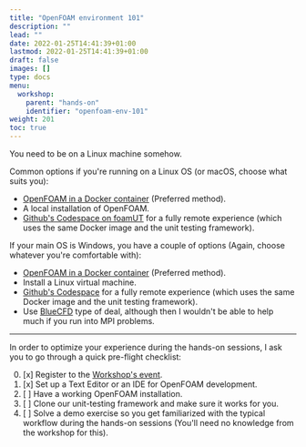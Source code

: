```yaml
---
title: "OpenFOAM environment 101"
description: ""
lead: ""
date: 2022-01-25T14:41:39+01:00
lastmod: 2022-01-25T14:41:39+01:00
draft: false
images: []
type: docs
menu:
  workshop:
    parent: "hands-on"
    identifier: "openfoam-env-101"
weight: 201
toc: true
---
```


You need to be on a Linux machine somehow.

Common options if you're running on a Linux OS (or macOS, choose what suits you):

- [OpenFOAM in a Docker container](/workshop/hands-on/openfoam-in-containers/) (Preferred method).
- A local installation of OpenFOAM.
- [Github's Codespace on foamUT](https://github.com/FoamScience/foamUT) for a fully remote experience
  (which uses the same Docker image and the unit testing framework).

If your main OS is Windows, you have a couple of options (Again, choose whatever you're comfortable with):

- [OpenFOAM in a Docker container](/workshop/hands-on/openfoam-in-containers/) (Preferred method).
- Install a Linux virtual machine.
- [Github's Codespace](https://github.com/FoamScience/foamUT) for a fully remote experience
  (which uses the same Docker image and the unit testing framework).
- Use [BlueCFD](http://bluecfd.github.io/Core/) type of deal, although then I wouldn't be able
  to help much if you run into MPI problems.

---

In order to optimize your experience during the hands-on sessions, I ask you to go through a quick pre-flight checklist:

0. [x] Register to the [Workshop's event](https://eveeno.com/parainopenfoam240403).
1. [x] Set up a Text Editor or an IDE for OpenFOAM development.
2. [ ] Have a working OpenFOAM installation.
2. [ ] Clone our unit-testing framework and make sure it works for you.
3. [ ] Solve a demo exercise so you get familiarized with the typical workflow during the hands-on sessions (You'll need no knowledge from the workshop for this).
